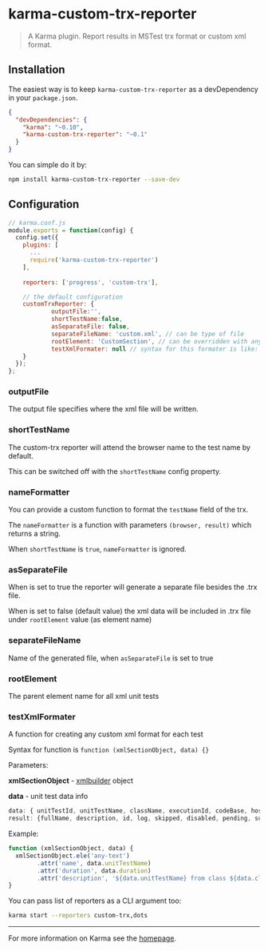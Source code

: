 # karma-custom-trx-reporter

> A Karma plugin. Report results in MSTest trx format or custom xml format.

## Installation

The easiest way is to keep `karma-custom-trx-reporter` as a devDependency in your `package.json`.
```json
{
  "devDependencies": {
    "karma": "~0.10",
    "karma-custom-trx-reporter": "~0.1"
  }
}
```

You can simple do it by:
```bash
npm install karma-custom-trx-reporter --save-dev
```

## Configuration
```js
// karma.conf.js
module.exports = function(config) {
  config.set({
    plugins: [
      ...
      require('karma-custom-trx-reporter')
    ],
    
    reporters: ['progress', 'custom-trx'],

    // the default configuration
    customTrxReporter: {
            outputFile:'',
            shortTestName:false,
            asSeparateFile: false,
            separateFileName: 'custom.xml', // can be type of file
            rootElement: 'CustomSection', // can be overridden with any text
            testXmlFormater: null // syntax for this formater is like: function (xmlSectionObject, data) {} 
    }
  });
};
```

### outputFile
The output file specifies where the xml file will be written.

### shortTestName
The custom-trx reporter will attend the browser name to the test name by default.

This can be switched off with the `shortTestName` config property.

### nameFormatter
You can provide a custom function to format the `testName` field of the trx.

The `nameFormatter` is a function with parameters `(browser, result)` which returns a string.

When `shortTestName` is `true`, `nameFormatter` is ignored.

### asSeparateFile
When is set to true the reporter will generate a separate file besides the .trx file.

When is set to false (default value) the xml data will be included in .trx file under `rootElement` value (as element name) 
### separateFileName
Name of the generated file, when `asSeparateFile` is set to true
### rootElement
The parent element name for all xml unit tests
### testXmlFormater
A function for creating any custom xml format for each test

Syntax for function is ``` function (xmlSectionObject, data) {} ```

Parameters:

**xmlSectionObject** - [xmlbuilder] object

**data** - unit test data info 
```js     
data: { unitTestId, unitTestName, className, executionId, codeBase, hostName, duration, result } 
result: {fullName, description, id, log, skipped, disabled, pending, success, suite, time, executedExpectationsCount, passedExpectations, properties }
```

Example: 
```js 
function (xmlSectionObject, data) {
  xmlSectionObject.ele('any-text')
        .attr('name', data.unitTestName)
        .attr('duration', data.duration)
        .attr('description', '${data.unitTestName} from class ${data.className} ${result.skipped ? "was skipped":""}')
} 
```

You can pass list of reporters as a CLI argument too:
```bash
karma start --reporters custom-trx,dots
```

----

For more information on Karma see the [homepage].

[homepage]: http://karma-runner.github.com
[xmlbuilder]: https://github.com/oozcitak/xmlbuilder-js#readme
